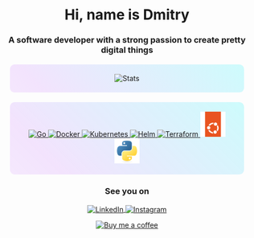 <style>
:root {
    --grad-opacity: 0.1;
    --grad: linear-gradient(45deg, rgba(0,0,0,calc(0*var(--grad-opacity))) 0%, rgba(153,0,255,calc(1*var(--grad-opacity))) 50%, rgba(0,255,248, calc(2*var(--grad-opacity))) 100%);
    --border: 1vw;
    --offset: 2vw;
}
.grad {
    background: var(--grad);
    background-size: 200%, 200%;
    animation: grad-anim 5s ease-out infinite;
    border-radius: var(--border);
    padding: var(--offset);
    margin: var(--offset);
}
@keyframes grad-anim {
    0%{background-position:0 50%}
    50%{background-position:100% 50%}
    100%{background-position:0 50%}
}
</style>

<div align="center">
    <h1>
        Hi, name is Dmitry
    </h1>
    <h3>
        A software developer with a strong passion to create pretty digital things
    </h3>
    <div class="grad">
        <img src="https://github-profile-trophy.vercel.app/?username=dstaroff&title=Experience,PullRequest,Review,MultiLanguage&theme=algolia&no-frame=true&no-bg=true&margin-w=1&column=-1" alt="Stats" />
    </div>
    <div class="grad">
        <a target="_blank" href="https://golang.org/">
            <img width="50vw" height="auto" src="https://cdn.jsdelivr.net/gh/devicons/devicon@latest/icons/go/go-original.svg" alt="Go" />
        </a>
        <a target="_blank" href="https://docker.com/">
            <img width="50vw" height="auto" src="https://cdn.jsdelivr.net/gh/devicons/devicon@latest/icons/docker/docker-original.svg" alt="Docker" />
        </a>
        <a target="_blank" href="https://kubernetes.io/">
            <img width="50vw" height="auto" src="https://cdn.jsdelivr.net/gh/devicons/devicon@latest/icons/kubernetes/kubernetes-original.svg" alt="Kubernetes" />
        </a>
        <a target="_blank" href="https://helm.sh/">
            <img width="50vw" height="auto" src="https://cdn.jsdelivr.net/gh/devicons/devicon@latest/icons/helm/helm-original.svg" alt="Helm" />
        </a>
        <a target="_blank" href="https://www.terraform.io/">
            <img width="50vw" height="auto" src="https://cdn.jsdelivr.net/gh/devicons/devicon@latest/icons/terraform/terraform-original.svg" alt="Terraform" />
        </a>
        <a target="_blank" href="https://ubuntu.com/">
            <img width="50vw" height="auto" src="https://raw.githubusercontent.com/devicons/devicon/master/icons/ubuntu/ubuntu-original.svg" alt="Ubuntu" />
        </a>
        <a target="_blank" href="https://www.python.org">
            <img width="50vw" height="auto" src="https://raw.githubusercontent.com/devicons/devicon/master/icons/python/python-original.svg" alt="Python" />
        </a>
    </div>
    <h3>
        See you on
    </h3>
    <p>
        <a target="_blank" href="https://linkedin.com/in/dstarov">
            <img width="50vw" height="auto" align="center" src="https://www.vectorlogo.zone/logos/linkedin/linkedin-tile.svg" alt="LinkedIn" />
        </a>
        <a target="_blank" href="https://instagram.com/dstaroff">
            <img width="50vw" height="auto" align="center" src="https://www.vectorlogo.zone/logos/instagram/instagram-tile.svg" alt="Instagram" />
        </a>
    </p>
    <p>
        <a target="_blank" href="https://buymeacoffee.com/kleach">
            <img width="auto" height="50vw" src="https://cdn.buymeacoffee.com/buttons/v2/default-white.png" alt="Buy me a coffee" />
        </a>
    </p>
</div>
